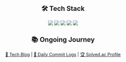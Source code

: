 <!-- README.md -->

<div align="center">
<!-- About Section 
<h2>🐢 About Me</h2>
**Backend Developer** 💻  
Specialized in building backend systems using Java and Spring, with hands-on experience in full-stack development.
**Grass-Like Growth** 🌿  
Believes in gradual improvement, even if immediate results aren’t visible.
**Feedback-Driven** 📝  
Actively documents learning and reflections through a personal blog.
-->

  
  <!-- Tech Skills Section -->
  <h2>🛠 Tech Stack</h2>
  <p>
    <img src="https://img.shields.io/badge/Java-%23ED8B00.svg?style=flat-square&logo=java&logoColor=white"/>
    <img src="https://img.shields.io/badge/Spring-%236DB33F.svg?style=flat-square&logo=spring&logoColor=white"/>
    <img src="https://img.shields.io/badge/MySQL-%2300f.svg?style=flat-square&logo=mysql&logoColor=white"/>
    <img src="https://img.shields.io/badge/React-61DAFB?style=flat&logo=React&logoColor=white"/>
    <img src="https://img.shields.io/badge/TypeScript-%23007ACC.svg?style=flat&logo=typescript&logoColor=white"/>
  </p>
  
  <!-- Core Values Section
<h2>🌱 Core Values</h2>
| Core Value        | Description                                                                                               |
|-------------------|-----------------------------------------------------------------------------------------------------------|
| ![Self_Motivated](https://img.shields.io/badge/Self_Motivated-729ff2?style=flat&logoColor=white)  | My motivation comes from continuous improvement and the desire to overcome challenges. It’s fueled by my past experiences of overcoming obstacles, which have shaped my growth. |
| ![Self_Management](https://img.shields.io/badge/Self_Management-729ff2?style=flat&logoColor=white) | I've learned the importance of setting clear priorities and planning systematically. This has been valuable in both my professional tasks and personal life. |
| ![Responsibility](https://img.shields.io/badge/Responsibility-02E6B4?style=flat&logoColor=white)  | I believe taking responsibility for the roles we are assigned is crucial for the success of any project. By doing so, we strengthen teamwork and achieve great results together. |
 -->

  
  <!-- Activities Section -->
  <h2>📚 Ongoing Journey</h2>
  <p>
    <a href="https://eundms.tistory.com/" target="_blank">📖 Tech Blog</a> | 
    <a href="https://daily-log.vercel.app/" target="_blank">📅 Daily Commit Logs</a> |
    <a href="https://solved.ac/dms" target="_blank">🏆 Solved.ac Profile</a>
  </p>
